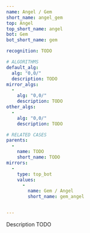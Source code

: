 ```yaml
---
name: Angel / Gem
short_name: angel_gem
top: Angel
top_short_name: angel
bot: Gem
bot_short_name: gem

recognition: TODO

# ALGORITHMS
default_alg:
  alg: "0,0/"
  description: TODO
mirror_algs:
  -
    alg: "0,0/"
    description: TODO
other_algs:
  -
    alg: "0,0/"
    description: TODO

# RELATED CASES
parents:
  -
    name: TODO
    short_name: TODO
mirrors:
  -
    type: top_bot
    values: 
      -
        name: Gem / Angel
        short_name: gem_angel


---
```


Description TODO

